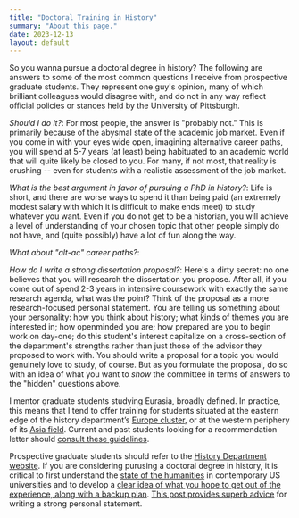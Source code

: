 ```yaml
---
title: "Doctoral Training in History"
summary: "About this page."
date: 2023-12-13
layout: default
---
```


So you wanna pursue a doctoral degree in history? The following are answers to some of the most common questions I receive from prospective graduate students. They represent one guy's opinion, many of which brilliant colleagues would disagree with, and do not in any way reflect official policies or stances held by the University of Pittsburgh. 

*Should I do it?*: For most people, the answer is "probably not." This is primarily because of the abysmal state of the academic job market. Even if you come in with your eyes wide open, imagining alternative career paths, you will spend at 5-7 years (at least) being habituated to an academic world that will quite likely be closed to you. For many, if not most, that reality is crushing -- even for students with a realistic assessment of the job market.

*What is the best argument in favor of pursuing a PhD in history?*: Life is short, and there are worse ways to spend it than being paid (an extremely modest salary with which it is difficult to make ends meet) to study whatever you want. Even if you do not get to be a historian, you will achieve a level of understanding of your chosen topic that other people simply do not have, and (quite possibly) have a lot of fun along the way.

*What about "alt-ac" career paths?*: 



*How do I write a strong dissertation proposal?*: Here's a dirty secret: no one believes that you will research the dissertation you propose. After all, if you come out of spend 2-3 years in intensive coursework with exactly the same research agenda, what was the point? Think of the proposal as a more research-focused personal statement. You are telling us something about your personality: how you think about history; what kinds of themes you are interested in; how openminded you are; how prepared are you to begin work on day-one; do this student's interest capitalize on a cross-section of the department's strengths rather than just those of the advisor they proposed to work with. You should write a proposal for a topic you would genuinely love to study, of course. But as you formulate the proposal, do so with an idea of what you want to *show* the committee in terms of answers to the "hidden" questions above.





I mentor graduate students studying Eurasia, broadly defined. In practice, this means that I tend to offer training for students situated at the eastern edge of the history department’s [Europe cluster][1], or at the western periphery of its [Asia field][2]. Current and past students looking for a recommendation letter should [consult these guidelines][4].

Prospective graduate students should refer to the [History Department website][3]. If you are considering purusing a doctoral degree in history, it is critical to first understand the [state of the humanities](https://www.theatlantic.com/ideas/archive/2018/08/the-humanities-face-a-crisisof-confidence/567565/) in contemporary US universities and to develop a [clear idea of what you hope to get out of the experience, along with a backup plan](https://hcommons.org/deposits/objects/hc:30062/datastreams/CONTENT/content). [This post provides superb advice](https://chrisblattman.com/2022/01/11/phd-applicants-writing-your-statement-of-purpose/) for writing a strong personal statement.





[1]:	http://www.history.pitt.edu/regional/european-history
[2]:	http://www.history.pitt.edu/regional/asia
[3]:	http://www.history.pitt.edu/graduate/admission-financial-aid
[4]:	http://jamespickett.info/rec_letter_questionnaire